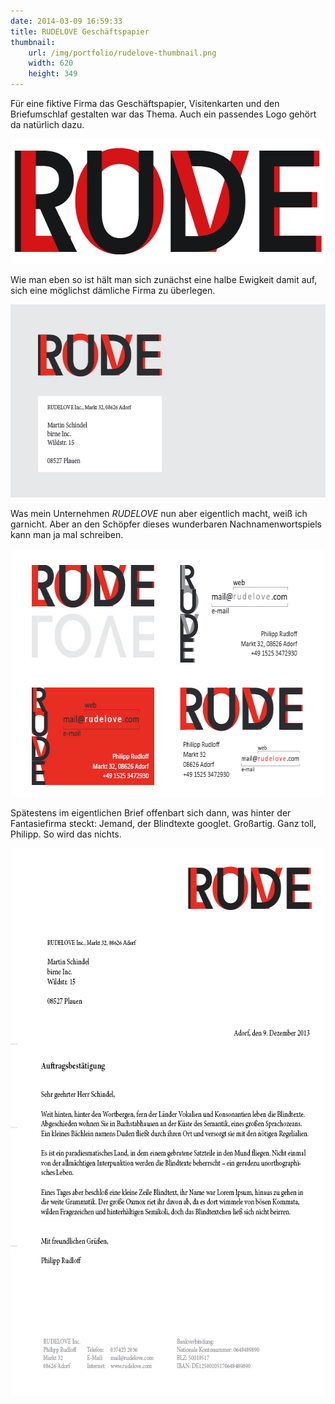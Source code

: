 ```yaml
---
date: 2014-03-09 16:59:33
title: RUDELOVE Geschäftspapier
thumbnail:
    url: /img/portfolio/rudelove-thumbnail.png
    width: 620
    height: 349
---
```

Für eine fiktive Firma das Geschäftspapier, Visitenkarten und den Briefumschlaf gestalten war das Thema. Auch ein passendes Logo gehört da natürlich dazu.

<img src="/img/portfolio/rudelove-logo.png" alt="RUDELOVE Logo" width="620" height="200">

Wie man eben so ist hält man sich zunächst eine halbe Ewigkeit damit auf, sich eine möglichst dämliche Firma zu überlegen.

<img src="/img/portfolio/rudelove-letterhead.png" alt="RUDELOVE Briefbogen" width="620" height="309">

Was mein Unternehmen _RUDELOVE_ nun aber eigentlich macht, weiß ich garnicht. Aber an den Schöpfer dieses wunderbaren Nachnamenwortspiels kann man ja mal schreiben.

<img src="/img/portfolio/rudelove-business-card.png" alt="RUDELOVE Visitenkarte]" width="620" height="397">

Spätestens im eigentlichen Brief offenbart sich dann, was hinter der Fantasiefirma steckt: Jemand, der Blindtexte googlet. Großartig. Ganz toll, Philipp. So wird das nichts.

<img src="/img/portfolio/rudelove-stationary.png" alt="RUDELOVE Briefpapier" width="620" height="877">
